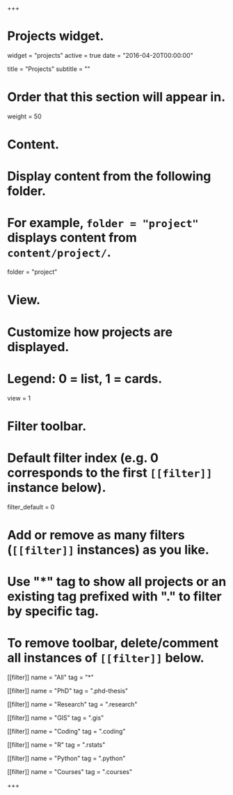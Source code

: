 +++
# Projects widget.
widget = "projects"
active = true
date = "2016-04-20T00:00:00"

title = "Projects"
subtitle = ""

# Order that this section will appear in.
weight = 50

# Content.
# Display content from the following folder.
# For example, `folder = "project"` displays content from `content/project/`.
folder = "project"

# View.
# Customize how projects are displayed.
# Legend: 0 = list, 1 = cards.
view = 1

# Filter toolbar.

# Default filter index (e.g. 0 corresponds to the first `[[filter]]` instance below).
filter_default = 0

# Add or remove as many filters (`[[filter]]` instances) as you like.
# Use "*" tag to show all projects or an existing tag prefixed with "." to filter by specific tag.
# To remove toolbar, delete/comment all instances of `[[filter]]` below.
[[filter]]
  name = "All"
  tag = "*"

[[filter]]
  name = "PhD"
  tag = ".phd-thesis"

[[filter]]
  name = "Research"
  tag = ".research"

[[filter]]
  name = "GIS"
  tag = ".gis"

[[filter]]
  name = "Coding"
  tag = ".coding"

[[filter]]
    name = "R"
    tag = ".rstats"

[[filter]]
    name = "Python"
    tag = ".python"


[[filter]]
  name = "Courses"
  tag = ".courses"

+++
